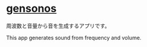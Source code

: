 # [gensonos](https://gensonos.netlify.app)

周波数と音量から音を生成するアプリです。

This app generates sound from frequency and volume.


